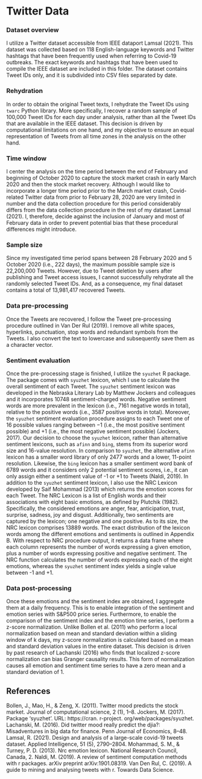 # Twitter Data

### Dataset overview
I utilize a Twitter dataset accessible from IEEE dataport Lamsal (2021). This dataset was collected based on 118 English-language keywords and Twitter hashtags that have been frequently used when referring to Covid-19 outbreaks. The exact keywords and hashtags that have been used to compile the IEEE dataset are included in this folder. The dataset contains Tweet IDs only, and it is subdivided into CSV files separated by date. 

### Rehydration
In order to obtain the original Tweet texts, I rehydrate the Tweet IDs using `twarc` Python library. More specifically, I recover a random sample of 100,000 Tweet IDs for each day under analysis, rather than all the Tweet IDs that are available in the IEEE dataset. This decision is driven by computational limitations on one hand, and my objective to ensure an equal representation of Tweets from all time zones in the analysis on the other hand. 

### Time window
I center the analysis on the time period between the end of February and beginning of October 2020 to capture the stock market crash in early
March 2020 and then the stock market recovery. Although I would like to incorporate a longer time period prior to the March market crash,
Covid-related Twitter data from prior to February 28, 2020 are very limited in number and the data collection procedure for this period
considerably differs from the data collection procedure in the rest of my dataset Lamsal (2021). I, therefore, decide against the
inclusion of January and most of February data in order to prevent potential bias that these procedural differences might introduce. 

### Sample size
Since my investigated time period spans between 28 February 2020 and 5 October 2020 (i.e., 222 days), the maximum possible sample size is 22,200,000 Tweets. However, due to Tweet deletion by users after publishing and Tweet access issues, I cannot successfully rehydrate all the randomly selected Tweet IDs. And, as a consequence, my final dataset contains a total of 13,981,417 recovered Tweets. 

### Data pre-processing
Once the Tweets are recovered, I follow the Tweet pre-processing procedure outlined in Van Der Rul (2019). I remove all white spaces, hyperlinks, punctuation, stop words and redundant symbols from the Tweets. I also convert the text to lowercase and subsequently save them as a character
vector. 

### Sentiment evaluation
Once the pre-processing stage is finished, I utilize the `syuzhet` R package. The package comes with `syuzhet` lexicon, which I
use to calculate the overall sentiment of each Tweet. The `syuzhet` sentiment lexicon was developed in the Nebraska Literary Lab by Matthew
Jockers and colleagues and it incorporates 10748 sentiment-charged words. Negative sentiment words are more prevalent in the lexicon (i.e., 7161 negative words in total), relative to the positive words (i.e., 3587 positive words in total). Moreover, the `syuzhet` sentiment evaluation procedure assigns to each Tweet one of 16 possible values ranging between −1 (i.e., the most positive sentiment possible) and +1
(i.e., the most negative sentiment possible) (Jockers, 2017). Our decision to choose the `syuzhet` lexicon, rather than alternative
sentiment lexicons, such as `afinn` and `bing`, stems from its superior word size and 16-value resolution. In comparison to `syuzhet`, the alternative `afinn` lexicon has a smaller word library of only 2477 words and a lower, 11-point resolution. Likewise, the `bing` lexicon has a smaller sentiment word bank of 6789 words and it considers only 2 potential sentiment scores, i.e., it can only assign either a sentiment value of -1 or +1 to Tweets (Naldi, 2019). In addition to the `syuzhet` sentiment lexicon, I also use the NRC Lexicon developed by Saif Mohammad (2013) which returns the emotion scores for each Tweet. The NRC Lexicon is a list of English words and their associations with eight basic emotions, as defined by Plutchik (1982). Specifically, the considered emotions are anger, fear, anticipation, trust, surprise, sadness, joy and disgust. Additionally, two sentiments are captured by the lexicon; one negative and one positive. As to its size, the NRC lexicon comprises 13889 words. The exact distribution of the lexicon words among the different emotions and sentiments is outlined in Appendix B. With respect to NRC procedure output, it returns a data frame where each column represents the number of words expressing a given emotion, plus a number of words expressing positive and negative sentiment. The NRC function calculates the number of words expressing each of the eight emotions, whereas the `syuzhet` sentiment index yields a single value between -1 and +1.

### Data post-processing
Once these emotions and the sentiment index are obtained, I aggregate them at a daily frequency. This is to enable integration of the sentiment and emotion series with S&P500 price series. Furthermore, to enable the comparison of the sentiment index and the emotion time series, I perform a z-score normalization. Unlike Bollen et al. (2011) who perform a local normalization based on mean and standard deviation within a sliding window of k days, my z-score normalization is calculated based on a mean and standard deviation values in the entire dataset. This decision is driven by past research of Lachanski (2016) who finds that localized z-score normalization can bias Granger causality results. This form of normalization causes all emotion and sentiment time series to have a zero mean and a standard deviation of 1.

## References
Bollen, J., Mao, H., & Zeng, X. (2011). Twitter mood predicts the stock market. Journal of computational science, 2 (1), 1–8.
Jockers, M. (2017). Package ‘syuzhet’. URL: https://cran. r-project. org/web/packages/syuzhet.
Lachanski, M. (2016). Did twitter mood really predict the djia?: Misadventures in big data for finance. Penn Journal of Economics, 8–48.
Lamsal, R. (2021). Design and analysis of a large-scale covid-19 tweets dataset. Applied Intelligence, 51 (5), 2790–2804.
Mohammad, S. M., & Turney, P. D. (2013). Nrc emotion lexicon. National Research Council, Canada, 2.
Naldi, M. (2019). A review of sentiment computation methods with r packages. arXiv preprint arXiv:1901.08319.
Van Den Rul, C. (2019). A guide to mining and analysing tweets with r. Towards Data Science.
